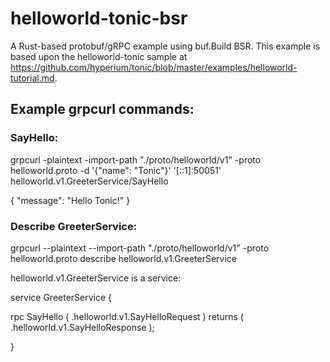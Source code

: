 # helloworld-tonic-bsr

A Rust-based protobuf/gRPC example using buf.Build BSR.
This example is based upon the helloworld-tonic sample at https://github.com/hyperium/tonic/blob/master/examples/helloworld-tutorial.md.

## Example grpcurl commands:

### SayHello:

grpcurl -plaintext -import-path "./proto/helloworld/v1" -proto helloworld.proto -d '{"name": "Tonic"}' '[::1]:50051'
helloworld.v1.GreeterService/SayHello

{ "message": "Hello Tonic!" }

### Describe GreeterService:

grpcurl --plaintext --import-path "./proto/helloworld/v1" -proto helloworld.proto describe helloworld.v1.GreeterService

helloworld.v1.GreeterService is a service:

service GreeterService {

rpc SayHello ( .helloworld.v1.SayHelloRequest ) returns ( .helloworld.v1.SayHelloResponse );

}

